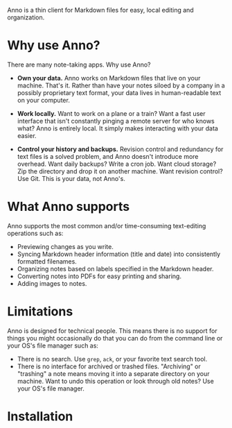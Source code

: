 Anno is a thin client for Markdown files for easy, local editing and organization.


# Why use Anno?

There are many note-taking apps. Why use Anno?

- **Own your data.** Anno works on Markdown files that live on your machine. That's it. Rather than have your notes siloed by a company in a possibly proprietary text format, your data lives in human-readable text on your computer.

- **Work locally.** Want to work on a plane or a train? Want a fast user interface that isn't constantly pinging a remote server for who knows what? Anno is entirely local. It simply makes interacting with your data easier.

- **Control your history and backups.** Revision control and redundancy for text files is a solved problem, and Anno doesn't introduce more overhead. Want daily backups? Write a cron job. Want cloud storage? Zip the directory and drop it on another machine. Want revision control? Use Git. This is your data, not Anno's.

# What Anno supports

Anno supports the most common and/or time-consuming text-editing operations such as:

- Previewing changes as you write.
- Syncing Markdown header information (title and date) into consistently formatted filenames.
- Organizing notes based on labels specified in the Markdown header.
- Converting notes into PDFs for easy printing and sharing.
- Adding images to notes.

# Limitations

Anno is designed for technical people. This means there is no support for things you might occasionally do that you can do from the command line or your OS's file manager such as:

- There is no search. Use `grep`, `ack`, or your favorite text search tool.
- There is no interface for archived or trashed files. "Archiving" or "trashing" a note means moving it into a separate directory on your machine. Want to undo this operation or look through old notes? Use your OS's file manager.

# Installation
